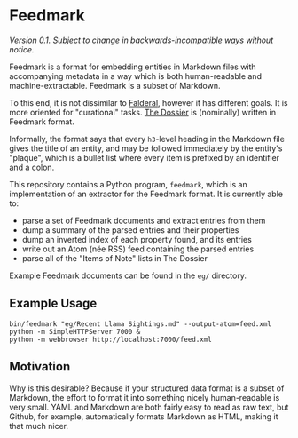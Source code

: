 Feedmark
========

*Version 0.1.  Subject to change in backwards-incompatible ways without notice.*

Feedmark is a format for embedding entities in Markdown files with
accompanying metadata in a way which is both human-readable and
machine-extractable.  Feedmark is a subset of Markdown.

To this end, it is not dissimilar to [Falderal][], however it has
different goals.  It is more oriented for "curational" tasks.
[The Dossier][] is (nominally) written in Feedmark format.

Informally, the format says that every `h3`-level heading in the
Markdown file gives the title of an entity, and may be followed
immediately by the entity's "plaque", which is a bullet list
where every item is prefixed by an identifier and a colon.

This repository contains a Python program, `feedmark`, which is an
implementation of an extractor for the Feedmark format.  It is
currently able to:

*   parse a set of Feedmark documents and extract entries from them
*   dump a summary of the parsed entries and their properties
*   dump an inverted index of each property found, and its entries
*   write out an Atom (née RSS) feed containing the parsed entries
*   parse all of the "Items of Note" lists in The Dossier

Example Feedmark documents can be found in the `eg/` directory.

[Falderal]: http://catseye.tc/node/Falderal
[The Dossier]: https://github.com/catseye/The-Dossier/

Example Usage
-------------

    bin/feedmark "eg/Recent Llama Sightings.md" --output-atom=feed.xml
    python -m SimpleHTTPServer 7000 &
    python -m webbrowser http://localhost:7000/feed.xml

Motivation
----------

Why is this desirable?  Because if your structured data format is
a subset of Markdown, the effort to format it into something
nicely human-readable is very small.  YAML and Markdown are both
fairly easy to read as raw text, but Github, for example,
automatically formats Markdown as HTML, making it that much nicer.
